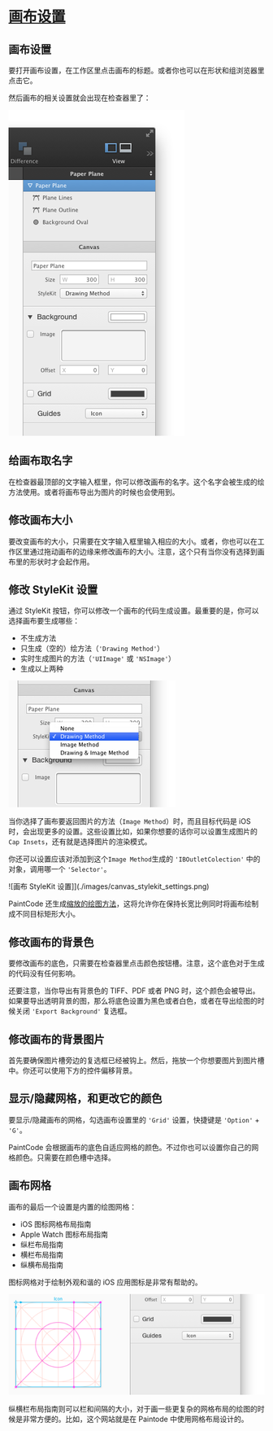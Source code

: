 # [画布设置](_cover.md)

## 画布设置

要打开画布设置，在工作区里点击画布的标题。或者你也可以在形状和组浏览器里点击它。

然后画布的相关设置就会出现在检查器里了：

![画布设置](./images/canvas_settings_2.png)

## 给画布取名字

在检查器最顶部的文字输入框里，你可以修改画布的名字。这个名字会被生成的绘方法使用。或者将画布导出为图片的时候也会使用到。

## 修改画布大小

要改变画布的大小，只需要在文字输入框里输入相应的大小。或者，你也可以在工作区里通过拖动画布的边缘来修改画布的大小。注意，这个只有当你没有选择到画布里的形状时才会起作用。

## 修改 StyleKit 设置

通过 StyleKit 按钮，你可以修改一个画布的代码生成设置。最重要的是，你可以选择画布要生成哪些：

- 不生成方法
- 只生成（空的）绘方法（`'Drawing Method'`）
- 实时生成图片的方法（`'UIImage'` 或 `'NSImage'`）
- 生成以上两种

![画布设置弹框](./images/canvas_stylekit_popup.png)

当你选择了画布要返回图片的方法（`Image Method`）时，而且目标代码是 iOS 时，会出现更多的设置。这些设置比如，如果你想要的话你可以设置生成图片的 `Cap Insets`，还有就是选择图片的渲染模式。

你还可以设置应该对添加到这个`Image Method`生成的 `'IBOutletColection'` 中的对象，调用哪一个 `'Selector'`。

![画布 StyleKit 设置]](./images/canvas_stylekit_settings.png)

PaintCode 还生成[缩放的绘图方法](Part.5.stylekits&code_generation.C.resizing_drawing_methods.md)，这将允许你在保持长宽比例同时将画布绘制成不同目标矩形大小。

## 修改画布的背景色

要修改画布的底色，只需要在检查器里点击颜色按钮槽。注意，这个底色对于生成的代码没有任何影响。

还要注意，当你导出有背景色的 TIFF、PDF 或者 PNG 时，这个颜色会被导出。如果要导出透明背景的图，那么将底色设置为黑色或者白色，或者在导出绘图的时候关闭 `'Export Background'` 复选框。

## 修改画布的背景图片

首先要确保图片槽旁边的复选框已经被钩上。然后，拖放一个你想要图片到图片槽中。你还可以使用下方的控件偏移背景。

## 显示/隐藏网格，和更改它的颜色

要显示/隐藏画布的网格，勾选画布设置里的 `'Grid'` 设置，快捷键是 `'Option'` + `'G'`。

PaintCode 会根据画布的底色自适应网格的颜色。不过你也可以设置你自己的网格颜色。只需要在颜色槽中选择。

## 画布网格

画布的最后一个设置是内置的绘图网格：

- iOS 图标网格布局指南
- Apple Watch 图标布局指南
- 纵栏布局指南
- 横栏布局指南
- 纵横布局指南

图标网格对于绘制外观和谐的 iOS 应用图标是非常有帮助的。

![图标网格](./images/icon_guide.png)

纵横栏布局指南则可以栏和间隔的大小，对于画一些更复杂的网格布局的绘图的时候是非常方便的。比如，这个网站就是在 Paintode 中使用网格布局设计的。
